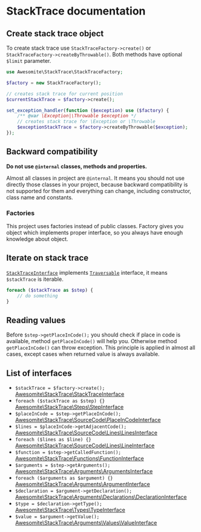 # StackTrace documentation

## Create stack trace object

To create stack trace use `StackTraceFactory->create()` or `StackTraceFactory->createByThrowable()`.
Both methods have optional `$limit` parameter.

```php
use Awesomite\StackTrace\StackTraceFactory;

$factory = new StackTraceFactory();

// creates stack trace for current position
$currentStackTrace = $factory->create();

set_exception_handler(function ($exception) use ($factory) {
    /** @var \Exception|\Throwable $exception */
    // creates stack trace for \Exception or \Throwable
    $exceptionStackTrace = $factory->createByThrowable($exception);
});
```

## Backward compatibility

**Do not use `@internal` classes, methods and properties.**

Almost all classes in project are `@internal`.
It means you should not use directly those classes in your project,
because backward compatibility is not supported for them and everything can change,
including constructor, class name and constants.

### Factories

This project uses factories instead of public classes.
Factory gives you object which implements proper interface, so you always have enough knowledge about object.

## Iterate on stack trace

[`StackTraceInterface`](../src/StackTraceInterface.php) implements [`Traversable`](http://php.net/manual/en/class.traversable.php) interface, it means `$stackTrace` is iterable. 

```php
foreach ($stackTrace as $step) {
    // do something
}
```

## Reading values

Before `$step->getPlaceInCode();` you should check if place in code is available, method `getPlaceInCode()` will help you.
Otherwise method `getPlaceInCode()` can throw exception.
This principle is applied in almost all cases, except cases when returned value is always available.

## List of interfaces

* `$stackTrace = $factory->create();` [Awesomite\StackTrace\StackTraceInterface](../src/StackTraceInterface.php)
* `foreach ($stackTrace as $step) {}` [Awesomite\StackTrace\Steps\StepInterface](../src/Steps/StepInterface.php)
* `$placeInCode = $step->getPlaceInCode();` [Awesomite\StackTrace\SourceCode\PlaceInCodeInterface](../src/SourceCode/PlaceInCodeInterface.php)
* `$lines = $placeInCode->getAdjacentCode();` [Awesomite\StackTrace\SourceCode\Lines\LinesInterface](../src/SourceCode/Lines/LinesInterface.php)
* `foreach ($lines as $line) {}` [Awesomite\StackTrace\SourceCode\Lines\LineInterface](../src/SourceCode/Lines/LineInterface.php)
* `$function = $step->getCalledFunction();` [Awesomite\StackTrace\Functions\FunctionInterface](../src/Functions/FunctionInterface.php)
* `$arguments = $step->getArguments();` [Awesomite\StackTrace\Arguments\ArgumentsInterface](../src/Arguments/ArgumentsInterface.php)
* `foreach ($arguments as $argument) {}` [Awesomite\StackTrace\Arguments\ArgumentInterface](../src/Arguments/ArgumentInterface.php)
* `$declaration = $argument->getDeclaration();` [Awesomite\StackTrace\Arguments\Declarations\DeclarationInterface](../src/Arguments/Declarations/DeclarationInterface.php)
* `$type = $declaration->getType();` [Awesomite\StackTrace\Types\TypeInterface](../src/Types/TypeInterface.php)
* `$value = $argument->getValue();` [Awesomite\StackTrace\Arguments\Values\ValueInterface](../src/Arguments/Values/ValueInterface.php)
